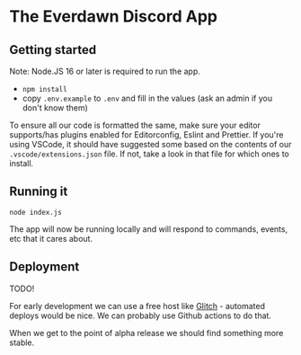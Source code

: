 # The Everdawn Discord App

## Getting started

Note: Node.JS 16 or later is required to run the app.

- `npm install`
- copy `.env.example` to `.env` and fill in the values (ask an admin if you don't know them)

To ensure all our code is formatted the same, make sure your editor supports/has plugins enabled for Editorconfig, Eslint and Prettier. If you're using VSCode, it should have suggested some based on the contents of our `.vscode/extensions.json` file. If not, take a look in that file for which ones to install.

## Running it

`node index.js`

The app will now be running locally and will respond to commands, events, etc that it cares about.

## Deployment

TODO!

For early development we can use a free host like [Glitch](https://glitch.me) - automated deploys would be nice. We can probably use Github actions to do that.

When we get to the point of alpha release we should find something more stable.

